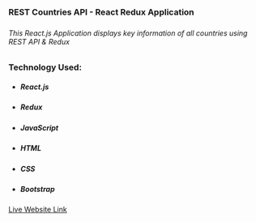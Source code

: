 <h3>REST Countries API - React Redux Application<h3>

<h6>This React.js Application displays key information of all countries using REST API & Redux</h6>

<h3>Technology Used:</h3>
<ul>
    <li>
        <h5>React.js</h5>
    </li>
    <li>
        <h5>Redux</h5>
    </li>
    <li>
        <h5>JavaScript</h5>
    </li>
    <li>
        <h5>HTML</h5>
    </li>
    <li>
        <h5>CSS</h5>
    </li>
    <li>
        <h5>Bootstrap</h5>
    </li>
    
</ul>
<a target="_blank" href="https://masrursakib-countries-rest-api-react-redux-application.netlify.app/">Live Website Link</a>
